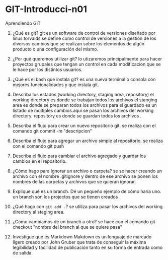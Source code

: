 # GIT-Introducci-n01
Aprendiendo GIT
1. ¿Qué es git?
git es un software de control de versiones diseñado por linus torvalds.se define como control de versiones a la gestión de los diversos cambios que se realizan sobre los elementos de algún producto o una configuración del mismo.

2. ¿Por qué queremos utilizar git?
lo utizaremos principalmente para hacer proyectos grupales que tengan un control en cada modificacion que se le hace por los distintos usuarios.

3. ¿Qué es el bash que instala git?
es una nueva terminal o consola con mejores funcionalidades y  que instala git.

4. Describa los estados (working directory, staging area, repository)
el working directory es donde se trabajan todos los archivos
el stanging area es donde se preparan todos los archivos para el guardado es un listado de multiples cambios.aqui se pasan los archivos del working directory.
repository es donde se guardan todos los archivos .

5. Describa el flujo para crear un nuevo repositorio git.
se realiza con el comando git commit -m "descripcion"

6. Describa el flujo para agregar un archivo simple al repositorio.
se realiza con el comando git push

7. Describa el flujo para cambiar el archivo agregado y guardar los cambios en el repositorio.

8. ¿Cómo hago para ignorar un archivo o carpeta?
se se hacer creando un archivo con el nombre .gitignore y dentro de ese archivo se ponen los nombres de las carpetas y archivos que se quieran ignorar.

9. Explique qué es un branch. Dé un pequeño ejemplo de cómo haría uno.
un branch son los projectos que se tienen creados

10. ¿Qué hago con `git add .`?
se utiliza para pasar los archivos del working directory al staging area.

11. ¿Cómo cambiamos de un branch a otro?
se hace con el comando git checkout "nombre del branch al que se quiere pasa"

12. Investigue qué es Markdown 
Makdown es un lenguaje de marcado ligero creado por John Gruber que trata de conseguir la máxima legibilidad y facilidad de publicación tanto en su forma de entrada como de salida.
